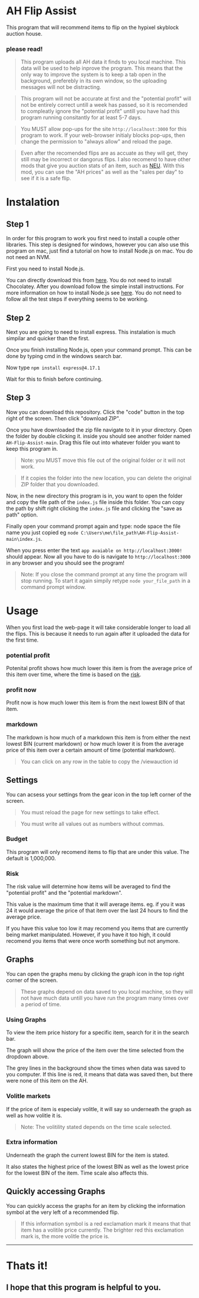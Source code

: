 # AH Flip Assist
This program that will recommend items to flip on the hypixel skyblock auction house.

### please read!
> This program uploads all AH data it finds to you local machine. This data will be used to help inprove the program. This means that the only way to improve the system is to keep a tab open in the background, preferebly in its own window, so the uploading messages will not be distracting.

> This program will not be accurate at first and the "potential profit" will not be entirely correct untill a week has passed, so it is recomended to compleatly ignore the "potential profit" untill you have had this program running consitantly for at least 5-7 days.

> You MUST allow pop-ups for the site `http://localhost:3000` for this program to work. If your web-browser initialy blocks pop-ups, then change the permission to "always allow" and reload the page.

> Even after the recomended flips are as accuate as they will get, they still may be incorrect or dangorus flips. I also recomend to have other mods that give you auction stats of an item, such as [NEU](https://github.com/Moulberry/NotEnoughUpdates/releases/). With this mod, you can use the "AH prices" as well as the "sales per day" to see if it is a safe flip.

# Instalation
## Step 1
In order for this program to work you first need to install a couple other libraries.
This step is designed for windows, however you can also use this program on mac, just find a tutorial on how to install Node.js on mac. You do not need an NVM.

First you need to install Node.js.

You can directly download this from [here](https://nodejs.org/en/download/). You do not need to install Chocolatey.
After you download follow the simple install instructions.
For more information on how to install Node.js see [here](https://www.youtube.com/watch?v=__7eOCxJyow&t=345s). You do not need to follow all the test steps if everything seems to be working.

## Step 2
Next you are going to need to install express. This instalation is much simpilar and quicker than the first.

Once you finish installing Node.js, open your command prompt. This can be done by typing cmd in the windows search bar.

Now type `npm install express@4.17.1`

Wait for this to finish before continuing.

## Step 3
Now you can download this repository. Click the "code" button in the top right of the screen. Then click "download ZIP".

Once you have downloaded the zip file navigate to it in your directory.
Open the folder by double clicking it. inside you should see another folder named `AH-Flip-Assist-main`. Drag this file out into whatever folder you want to keep this program in. 

> Note: you MUST move this file out of the original folder or it will not work. 

> If it copies the folder into the new location, you can delete the original ZIP folder that you downloaded.

Now, in the new directory this program is in, you want to open the folder and copy the file path of the `index.js` file inside this folder. You can copy the path by shift right clicking the `index.js` file and clicking the "save as path" option.

Finally open your command prompt again and type: node space the file name you just copied eg `node C:\Users\me\file_path\AH-Flip-Assist-main\index.js`.

When you press enter the text `app avaiable on http://localhost:3000!` should appear.
Now all you have to do is navigate to `http://localhost:3000` in any browser and you should see the program!
> Note: If you close the command prompt at any time the program will stop running. To start it again simpily retype `node your_file_path` in a command prompt window.

# Usage

When you first load the web-page it will take considerable longer to load all the flips. This is because it needs to run again after it uploaded the data for the first time.

### potential profit

Potenital profit shows how much lower this item is from the average price of this item over time, where the time is based on the [risk](#risk).

### profit now

Profit now is how much lower this item is from the next lowest BIN of that item.

### markdown

The markdown is how much of a markdown this item is from either the next lowest BIN (current markdown) or how much lower it is from the average price of this item over a certain amount of time (potential markdown).

> You can click on any row in the table to copy the /viewauction id 

## Settings

You can acsess your settings from the gear icon in the top left corner of the screen. 

> You must reload the page for new settings to take effect.

> You must write all values out as numbers without commas.

### Budget
This program will only recomend items to flip that are under this value. The default is 1,000,000.

### Risk
The risk value will determine how items will be averaged to find the "potential profit" and the "potential markdown".

This value is the maximum time that it will average items. eg. if you it was 24 it would average the price of that item over the last 24 hours to find the average price.

If you have this value too low it may recomend you items that are currently being market manipulated. However, if you have it too high, it could recomend you items that were once worth something but not anymore.

## Graphs

You can open the graphs menu by clicking the graph icon in the top right corner of the screen.

> These graphs depend on data saved to you local machine, so they will not have much data untill you have run the program many times over a period of time.

### Using Graphs

To view the item price history for a specific item, search for it in the search bar. 

The graph will show the price of the item over the time selected from the dropdown above.

The grey lines in the background show the times when data was saved to you computer. If this line is red, it means that data was saved then, but there were none of this item on the AH.

### Volitle markets

If the price of item is especialy volitle, it will say so underneath the graph as well as how volitle it is.

> Note: The volitility stated depends on the time scale selected.

### Extra information

Underneath the graph the current lowest BIN for the item is stated.

It also states the highest price of the lowest BIN as well as the lowest price for the lowest BIN of the item. Time scale also affects this.

## Quickly accessing Graphs

You can quickly access the graphs for an item by clicking the information symbol at the very left of a recommended flip.

> If this information symbol is a red exclamation mark it means that that item has a volitile price currently. The brighter red this exclamation mark is, the more volitle the price is.

***

# Thats it!
## I hope that this program is helpful to you.
